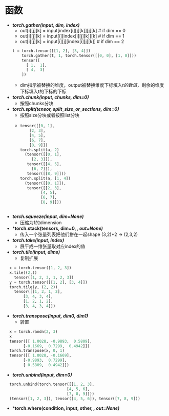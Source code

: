# 函数
- ***torch.gather(input, dim, index)***
  - out[i][j][k] = input[index[i][j][k]][j][k]  # if dim == 0
  - out[i][j][k] = input[i][index[i][j][k]][k]  # if dim == 1
  - out[i][j][k] = input[i][j][index[i][j][k]]  # if dim == 2
  ```python
  t = torch.tensor([[1, 2], [3, 4]])  
      torch.gather(t, 1, torch.tensor([[0, 0], [1, 0]]))  
      tensor([  
        [ 1,  1],  
        [ 4,  3]  
      ])
  ```
  - dim指示被替换的维度，output被替换维度下标填入*t的数值*，剩余的维度下标填入t的下标的下标
- ***torch.chunk(input, chunks, dim=0)***
  - 按照chunks分块
- ***torch.split(tensor, split_size_or_sections, dim=0)***
  - 按照size分块或者按照list分块
  - ```python
    tensor([[0, 1],
        [2, 3],
        [4, 5],
        [6, 7],
        [8, 9]])
    torch.split(a, 2)
      (tensor([[0, 1],
         [2, 3]]),
       tensor([[4, 5],
         [6, 7]]),
       tensor([[8, 9]]))
    torch.split(a, [1, 4])
      (tensor([[0, 1]]),
       tensor([[2, 3],
             [4, 5],
             [6, 7],
             [8, 9]]))
   ```
- ***torch.squeeze(input, dim=None)***
  - 压缩为1的dimension 
- ***torch.stack(tensors, dim=0, *, out=None)***
  - 传入一个张量列表把他们拼在一起shape (3,2)*2 -> (2,3,2)
- ***torch.take(input, index)***
  - 展平成一维张量取对应index的值
- ***torch.tile(input, dims)***
  - 复制扩展
```python
  x = torch.tensor([1, 2, 3])
  x.tile((2,))
    tensor([1, 2, 3, 1, 2, 3])
  y = torch.tensor([[1, 2], [3, 4]])
  torch.tile(y, (2, 2))
    tensor([[1, 2, 1, 2],
        [3, 4, 3, 4],
        [1, 2, 1, 2],
        [3, 4, 3, 4]])
```
- ***torch.transpose(input, dim0, dim1)***
  - 转置
```python
  x = torch.randn(2, 3)
  x
  tensor([[ 1.0028, -0.9893,  0.5809],
        [-0.1669,  0.7299,  0.4942]])
  torch.transpose(x, 0, 1)
  tensor([[ 1.0028, -0.1669],
        [-0.9893,  0.7299],
        [ 0.5809,  0.4942]])
```
- ***torch.unbind(input, dim=0)***
```python
  torch.unbind(torch.tensor([[1, 2, 3],
                           [4, 5, 6],
                           [7, 8, 9]]))
  (tensor([1, 2, 3]), tensor([4, 5, 6]), tensor([7, 8, 9]))
```
- ***torch.where(condition, input, other, *, out=None)***
